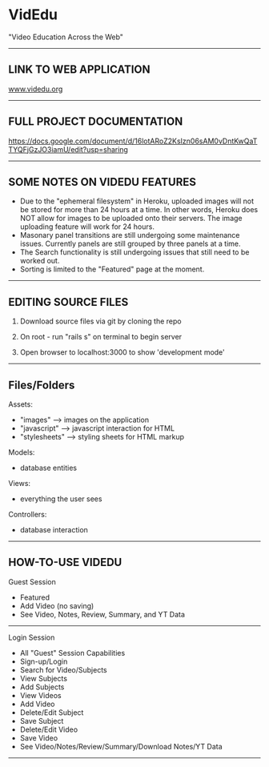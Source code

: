 # VidEdu
"Video Education Across the Web"

------------------------------------------------------------------------------------
LINK TO WEB APPLICATION 
------------------------------------------------------------------------------------


www.videdu.org


------------------------------------------------------------------------------------
FULL PROJECT DOCUMENTATION
------------------------------------------------------------------------------------


https://docs.google.com/document/d/16lotARoZ2KsIzn06sAM0vDntKwQaTTYQFjGzJO3iamU/edit?usp=sharing


------------------------------------------------------------------------------------
SOME NOTES ON VIDEDU FEATURES
------------------------------------------------------------------------------------

- Due to the "ephemeral filesystem" in Heroku, uploaded images will not be stored for more than 24 hours at a time. In other words, Heroku does NOT allow for images to be uploaded onto their servers. The image uploading feature will work for 24 hours.
- Masonary panel transitions are still undergoing some maintenance issues. Currently panels are still grouped by three panels at a time.
- The Search functionality is still undergoing issues that still need to be worked out.
- Sorting is limited to the "Featured" page at the moment.

------------------------------------------------------------------------------------
EDITING SOURCE FILES
------------------------------------------------------------------------------------


1) Download source files via git by cloning the repo

2) On root - run "rails s" on terminal to begin server

3) Open browser to localhost:3000 to show 'development mode'


------------------------------------------------------------------------------------
Files/Folders
------------------------------------------------------------------------------------

Assets:
- "images" --> images on the application
- "javascript" --> javascript interaction for HTML
- "stylesheets" --> styling sheets for HTML markup

Models:
- database entities

Views:
- everything the user sees

Controllers:
- database interaction


------------------------------------------------------------------------------------
HOW-TO-USE VIDEDU
------------------------------------------------------------------------------------

Guest Session
- Featured
- Add Video (no saving)
- See Video, Notes, Review, Summary, and YT Data

------------------------------------------------------------------------------------

Login Session
- All "Guest" Session Capabilities
- Sign-up/Login
- Search for Video/Subjects
- View Subjects
- Add Subjects
- View Videos
- Add Video
- Delete/Edit Subject
- Save Subject
- Delete/Edit Video
- Save Video
- See Video/Notes/Review/Summary/Download Notes/YT Data

------------------------------------------------------------------------------------



